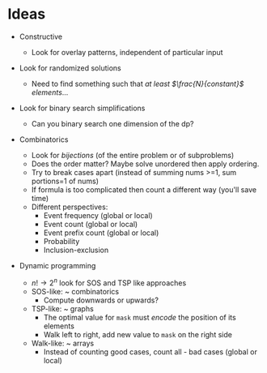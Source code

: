 # Ideas

- Constructive
  - Look for overlay patterns, independent of particular input

- Look for randomized solutions
  - Need to find something such that *at least $\frac{N}{constant}$ elements*...

- Look for binary search simplifications
  - Can you binary search one dimension of the dp?

- Combinatorics
  - Look for *bijections* (of the entire problem or of subproblems)
  - Does the order matter? Maybe solve unordered then apply ordering.
  - Try to break cases apart (instead of summing nums >=1, sum portions=1 of nums)
  - If formula is too complicated then count a different way (you'll save time)
  - Different perspectives:
    - Event frequency (global or local)
    - Event count (global or local)
    - Event prefix count (global or local)
    - Probability
    - Inclusion-exclusion

- Dynamic programming
  - $n! \to 2^n$ look for SOS and TSP like approaches
  - SOS-like: ~ combinatorics
    - Compute downwards or upwards?
  - TSP-like: ~ graphs
    - The optimal value for `mask` must *encode* the position of its elements
    - Walk left to right, add new value to `mask` on the right side
  - Walk-like: ~ arrays
    - Instead of counting good cases, count all - bad cases (global or local)
